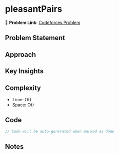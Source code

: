 # pleasantPairs

🔗 **Problem Link:** [Codeforces Problem](https://codeforces.com/problemset/problem/1541/B)

## Problem Statement
<!-- Describe the problem here -->

## Approach
<!-- Explain your approach -->

## Key Insights
<!-- List key insights and tricks -->

## Complexity
- Time: O()
- Space: O()

## Code
```cpp
// Code will be auto-generated when marked as done
```

## Notes
<!-- Any additional notes -->
